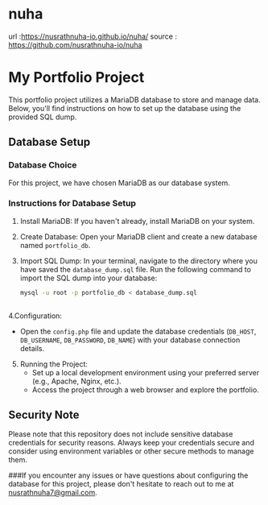 # nuha

url :https://nusrathnuha-io.github.io/nuha/
source : https://github.com/nusrathnuha-io/nuha


# My Portfolio Project

This portfolio project utilizes a MariaDB database to store and manage data. Below, you'll find instructions on how to set up the database using the provided SQL dump.

## Database Setup

### Database Choice

For this project, we have chosen MariaDB as our database system.

### Instructions for Database Setup

1. Install MariaDB: If you haven't already, install MariaDB on your system.

2. Create Database: Open your MariaDB client and create a new database named `portfolio_db`.

3. Import SQL Dump: In your terminal, navigate to the directory where you have saved the `database_dump.sql` file. Run the following command to import the SQL dump into your database:

   ```sh
   mysql -u root -p portfolio_db < database_dump.sql
 
4.Configuration:
   - Open the `config.php` file and update the database credentials (`DB_HOST`, `DB_USERNAME`, `DB_PASSWORD`, `DB_NAME`) with your database connection details.

5. Running the Project:
   - Set up a local development environment using your preferred server (e.g., Apache, Nginx, etc.).
   - Access the project through a web browser and explore the portfolio.

## Security Note

Please note that this repository does not include sensitive database credentials for security reasons. Always keep your credentials secure and consider using environment variables or other secure methods to manage them.

###If you encounter any issues or have questions about configuring the database for this project, please don't hesitate to reach out to me at nusrathnuha7@gmail.com.




